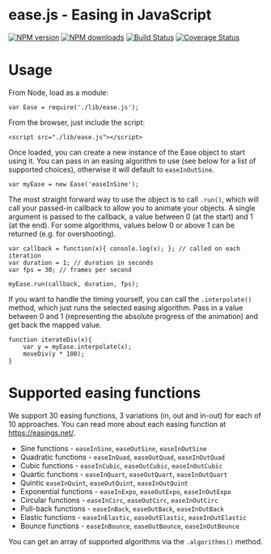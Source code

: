 # ease.js - Easing in JavaScript

<span class="badge-npmversion"><a href="https://npmjs.org/package/@iamcal/ease.js" title="View this project on NPM"><img src="https://img.shields.io/npm/v/@iamcal/ease.js.svg" alt="NPM version" /></a></span>
<span class="badge-npmdownloads"><a href="https://npmjs.org/package/@iamcal/ease.js" title="View this project on NPM"><img src="https://img.shields.io/npm/dm/@iamcal/ease.js.svg" alt="NPM downloads" /></a></span>
[![Build Status](https://travis-ci.org/iamcal/ease.js.svg)](https://travis-ci.org/iamcal/ease.js)
[![Coverage Status](https://coveralls.io/repos/iamcal/ease.js/badge.svg)](https://coveralls.io/r/iamcal/ease.js)


# Usage

From Node, load as a module:

    var Ease = require('./lib/ease.js');


From the browser, just include the script:

    <script src="./lib/ease.js"></script>


Once loaded, you can create a new instance of the Ease object to start using it.
You can pass in an easing algorithm to use (see below for a list of supported choices), otherwise it will default to `easeInOutSine`.

    var myEase = new Ease('easeInSine');


The most straight forward way to use the object is to call `.run()`, which will call your passed-in callback to allow you to animate your objects.
A single argument is passed to the callback, a value between 0 (at the start) and 1 (at the end).
For some algorithms, values below 0 or above 1 can be returned (e.g. for overshooting).

    var callback = function(x){ console.log(x); }; // called on each iteration
    var duration = 1; // duration in seconds
    var fps = 30; // frames per second

    myEase.run(callback, duration, fps);


If you want to handle the timing yourself, you can call the `.interpolate()` method, which just runs the selected easing algorithm.
Pass in a value between 0 and 1 (representing the absolute progress of the animation) and get back the mapped value.

    function iterateDiv(x){
        var y = myEase.interpolate(x);
        moveDiv(y * 100);
    }


# Supported easing functions

We support 30 easing functions, 3 variations (in, out and in-out) for each of 10 approaches.
You can read more about each easing function at https://easings.net/.

* Sine functions - `easeInSine`, `easeOutSine`, `easeInOutSine`
* Quadratic functions - `easeInQuad`, `easeOutQuad`, `easeInOutQuad`
* Cubic functions - `easeInCubic`, `easeOutCubic`, `easeInOutCubic`
* Quartic functions - `easeInQuart`, `easeOutQuart`, `easeInOutQuart`
* Quintic `easeInQuint`, `easeOutQuint`, `easeInOutQuint`
* Exponential functions - `easeInExpo`, `easeOutExpo`, `easeInOutExpo`
* Circular functions - `easeInCirc`, `easeOutCirc`, `easeInOutCirc`
* Pull-back functions - `easeInBack`, `easeOutBack`, `easeInOutBack`
* Elastic functions - `easeInElastic`, `easeOutElastic`, `easeInOutElastic`
* Bounce functions - `easeInBounce`, `easeOutBounce`, `easeInOutBounce`

You can get an array of supported algorithms via the `.algorithms()` method.
